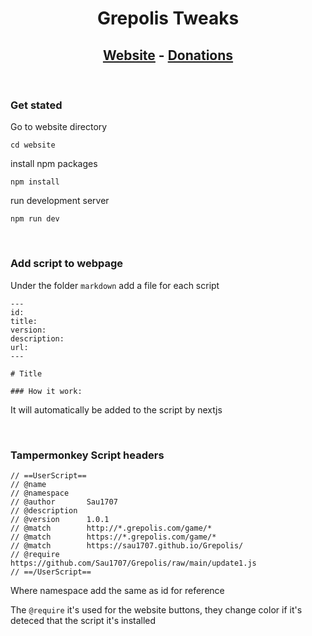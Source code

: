# <div align="center"> Grepolis Tweaks </div>

## <div align="center"> [Website](https://sau1707.github.io/Grepolis/) - [Donations](https://paypal.me/sau1707) </div>

<br />

### Get stated

Go to website directory

```
cd website
```

install npm packages

```
npm install
```

run development server

```
npm run dev
```

<br />

### Add script to webpage

Under the folder `markdown` add a file for each script

```
---
id:
title:
version:
description:
url:
---

# Title

### How it work:
```

It will automatically be added to the script by nextjs

<br />

### Tampermonkey Script headers

```
// ==UserScript==
// @name
// @namespace
// @author       Sau1707
// @description
// @version      1.0.1
// @match        http://*.grepolis.com/game/*
// @match        https://*.grepolis.com/game/*
// @match        https://sau1707.github.io/Grepolis/
// @require      https://github.com/Sau1707/Grepolis/raw/main/update1.js
// ==/UserScript==
```

Where namespace add the same as id for reference

The `@require` it's used for the website buttons, they change color if it's deteced that the script it's installed
